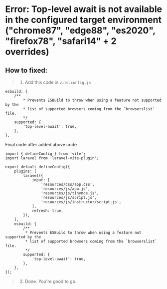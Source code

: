 # Error: Top-level await is not available in the configured target environment ("chrome87", "edge88", "es2020", "firefox78", "safari14" + 2 overrides)
## How to fixed:
> 1. Add this code in ```vite.config.js```
```
esbuild: {
    /**
        * Prevents ESBuild to throw when using a feature not supported by the
        * list of supported browsers coming from the `browserslist` file.
        */
    supported: {
        'top-level-await': true,
    },
},
```
Final code after added above code
```
import { defineConfig } from 'vite';
import laravel from 'laravel-vite-plugin';

export default defineConfig({
    plugins: [
        laravel({
            input: [
                'resources/css/app.css',
                'resources/js/app.js',
                'resources/js/tinymce.js',
                'resources/js/script.js',
                'resources/js/instructor/script.js',
            ],
            refresh: true,
        }),
    ],
    esbuild: {
        /**
         * Prevents ESBuild to throw when using a feature not supported by the
         * list of supported browsers coming from the `browserslist` file.
         */
        supported: {
            'top-level-await': true,
        },
    },
});
```
> 2. Done. You're good to go.